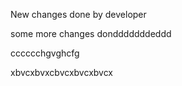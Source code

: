 New changes done by developer

some more changes dondddddddeddd


cccccchgvghcfg

xbvcxbvxcbvcxbvcxbvcx
